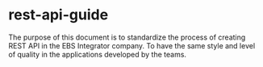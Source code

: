 # rest-api-guide
The purpose of this document is to standardize the process of creating REST API in the EBS Integrator company. To have the same style and level of quality in the applications developed by the teams.
